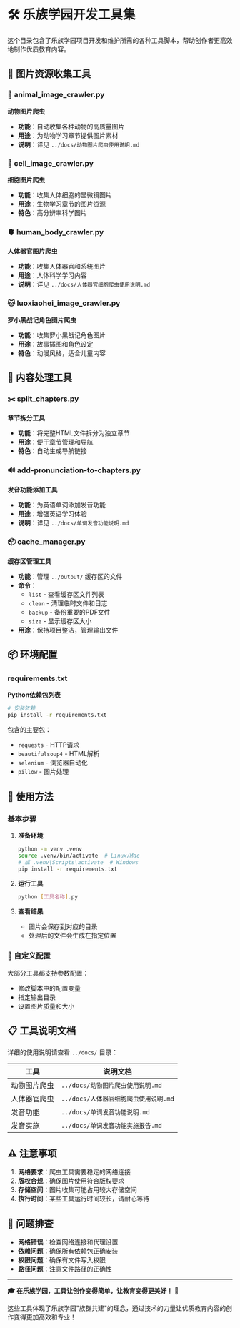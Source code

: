 # 🛠️ 乐族学园开发工具集

这个目录包含了乐族学园项目开发和维护所需的各种工具脚本，帮助创作者更高效地制作优质教育内容。

## 📸 图片资源收集工具

### 🐾 animal_image_crawler.py
**动物图片爬虫**
- **功能**：自动收集各种动物的高质量图片
- **用途**：为动物学习章节提供图片素材
- **说明**：详见 `../docs/动物图片爬虫使用说明.md`

### 🧬 cell_image_crawler.py  
**细胞图片爬虫**
- **功能**：收集人体细胞的显微镜图片
- **用途**：生物学习章节的图片资源
- **特色**：高分辨率科学图片

### 🫀 human_body_crawler.py
**人体器官图片爬虫**  
- **功能**：收集人体器官和系统图片
- **用途**：人体科学学习内容
- **说明**：详见 `../docs/人体器官细胞爬虫使用说明.md`

### 🐱 luoxiaohei_image_crawler.py
**罗小黑战记角色图片爬虫**
- **功能**：收集罗小黑战记角色图片
- **用途**：故事插图和角色设定
- **特色**：动漫风格，适合儿童内容

## 📝 内容处理工具

### ✂️ split_chapters.py
**章节拆分工具**
- **功能**：将完整HTML文件拆分为独立章节
- **用途**：便于章节管理和导航
- **特色**：自动生成导航链接

### 🔊 add-pronunciation-to-chapters.py
**发音功能添加工具**
- **功能**：为英语单词添加发音功能
- **用途**：增强英语学习体验
- **说明**：详见 `../docs/单词发音功能说明.md`

### 📦 cache_manager.py
**缓存区管理工具**
- **功能**：管理 `../output/` 缓存区的文件
- **命令**：
  - `list` - 查看缓存区文件列表
  - `clean` - 清理临时文件和日志
  - `backup` - 备份重要的PDF文件
  - `size` - 显示缓存区大小
- **用途**：保持项目整洁，管理输出文件

## 📦 环境配置

### requirements.txt
**Python依赖包列表**
```bash
# 安装依赖
pip install -r requirements.txt
```

包含的主要包：
- `requests` - HTTP请求
- `beautifulsoup4` - HTML解析
- `selenium` - 浏览器自动化
- `pillow` - 图片处理

## 🚀 使用方法

### 基本步骤
1. **准备环境**
   ```bash
   python -m venv .venv
   source .venv/bin/activate  # Linux/Mac
   # 或 .venv\Scripts\activate  # Windows
   pip install -r requirements.txt
   ```

2. **运行工具**
   ```bash
   python [工具名称].py
   ```

3. **查看结果**
   - 图片会保存到对应的目录
   - 处理后的文件会生成在指定位置

### 🔧 自定义配置

大部分工具都支持参数配置：
- 修改脚本中的配置变量
- 指定输出目录
- 设置图片质量和大小

## 📋 工具说明文档

详细的使用说明请查看 `../docs/` 目录：

| 工具 | 说明文档 |
|------|----------|
| 动物图片爬虫 | `../docs/动物图片爬虫使用说明.md` |
| 人体器官爬虫 | `../docs/人体器官细胞爬虫使用说明.md` |
| 发音功能 | `../docs/单词发音功能说明.md` |
| 发音实施 | `../docs/单词发音功能实施报告.md` |

## ⚠️ 注意事项

1. **网络要求**：爬虫工具需要稳定的网络连接
2. **版权合规**：确保图片使用符合版权要求
3. **存储空间**：图片收集可能占用较大存储空间
4. **执行时间**：某些工具运行时间较长，请耐心等待

## 🐛 问题排查

- **网络错误**：检查网络连接和代理设置
- **依赖问题**：确保所有依赖包正确安装
- **权限问题**：确保有文件写入权限
- **路径问题**：注意文件路径的正确性

---

**🎓 在乐族学园，工具让创作变得简单，让教育变得更美好！** 🚀

这些工具体现了乐族学园"族群共建"的理念，通过技术的力量让优质教育内容的创作变得更加高效和专业！